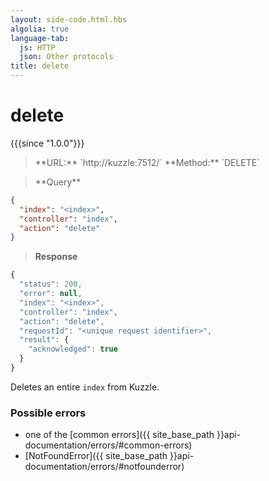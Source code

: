 ```yaml
---
layout: side-code.html.hbs
algolia: true
language-tab:
  js: HTTP
  json: Other protocols
title: delete
---
```


# delete

{{{since "1.0.0"}}}

<blockquote class="js">
<p>
**URL:** `http://kuzzle:7512/<index>`  
**Method:** `DELETE`
</p>
</blockquote>

<blockquote class="json">
<p>
**Query**
</p>
</blockquote>


```json
{
  "index": "<index>",
  "controller": "index",
  "action": "delete"
}
```

>**Response**

```javascript
{
  "status": 200,
  "error": null,
  "index": "<index>",
  "controller": "index",
  "action": "delete",
  "requestId": "<unique request identifier>",
  "result": {
    "acknowledged": true
  }
}
```

Deletes an entire `index` from Kuzzle.

### Possible errors

- one of the [common errors]({{ site_base_path }}api-documentation/errors/#common-errors)
- [NotFoundError]({{ site_base_path }}api-documentation/errors/#notfounderror)
